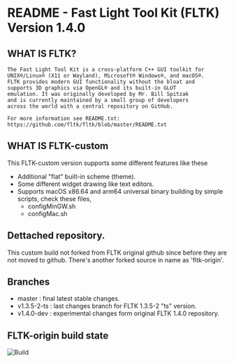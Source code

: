 # README - Fast Light Tool Kit (FLTK) Version 1.4.0

## WHAT IS FLTK?

    The Fast Light Tool Kit is a cross-platform C++ GUI toolkit for 
    UNIX®/Linux® (X11 or Wayland), Microsoft® Windows®, and macOS®.
    FLTK provides modern GUI functionality without the bloat and
    supports 3D graphics via OpenGL® and its built-in GLUT
    emulation. It was originally developed by Mr. Bill Spitzak
    and is currently maintained by a small group of developers
    across the world with a central repository on GitHub.

    For more information see README.txt:
    https://github.com/fltk/fltk/blob/master/README.txt

## WHAT IS FLTK-custom

This FLTK-custom version supports some different features like these

- Additional "flat" built-in scheme (theme).
- Some different widget drawing like text editors.
- Supports macOS x86.64 and arm64 universal binary building by simple scripts, check these files,
	- configMinGW.sh
	- configMac.sh

## Dettached repository.

This custom build not forked from FLTK original github since before they are not moved to github.
There's another forked source in name as 'fltk-origin'.

## Branches

- master : final latest stable changes.
- v1.3.5-2-ts : last changes branch for FLTK 1.3.5-2 "ts" version.
- v1.4.0-dev : experimental changes form original FLTK 1.4.0 repository.

## FLTK-origin build state
![Build](https://github.com/fltk/fltk/actions/workflows/build.yml/badge.svg)
